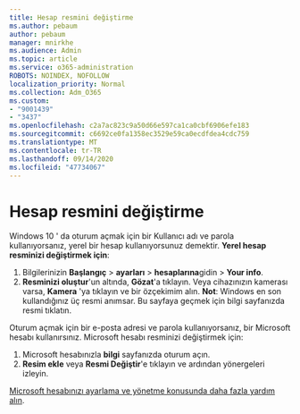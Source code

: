 ```yaml
---
title: Hesap resmini değiştirme
ms.author: pebaum
author: pebaum
manager: mnirkhe
ms.audience: Admin
ms.topic: article
ms.service: o365-administration
ROBOTS: NOINDEX, NOFOLLOW
localization_priority: Normal
ms.collection: Adm_O365
ms.custom:
- "9001439"
- "3437"
ms.openlocfilehash: c2a7ac823c9a50d66e597ca1ca0cbf6906efe183
ms.sourcegitcommit: c6692ce0fa1358ec3529e59ca0ecdfdea4cdc759
ms.translationtype: MT
ms.contentlocale: tr-TR
ms.lasthandoff: 09/14/2020
ms.locfileid: "47734067"
---
```

# <a name="change-account-picture"></a>Hesap resmini değiştirme

Windows 10 ' da oturum açmak için bir Kullanıcı adı ve parola kullanıyorsanız, yerel bir hesap kullanıyorsunuz demektir. **Yerel hesap resminizi değiştirmek için**:

1. Bilgilerinizin **Başlangıç**  >  **ayarları**  >  **hesaplarına**gidin  >  **Your info**.
2. **Resminizi oluştur**'un altında, **Gözat**'a tıklayın. Veya cihazınızın kamerası varsa, **Kamera** 'ya tıklayın ve bir özçekimim alın. 
    **Not**: Windows en son kullandığınız üç resmi anımsar. Bu sayfaya geçmek için bilgi sayfanızda resmi tıklatın.

Oturum açmak için bir e-posta adresi ve parola kullanıyorsanız, bir Microsoft hesabı kullanırsınız. Microsoft hesabı resminizi değiştirmek için:

1. Microsoft hesabınızla **bilgi** sayfanızda oturum açın.
2. **Resim ekle** veya **Resmi Değiştir**'e tıklayın ve ardından yönergeleri izleyin.

[Microsoft hesabınızı ayarlama ve yönetme konusunda daha fazla yardım alın](https://support.microsoft.com/products/microsoft-account?category=manage-account).
